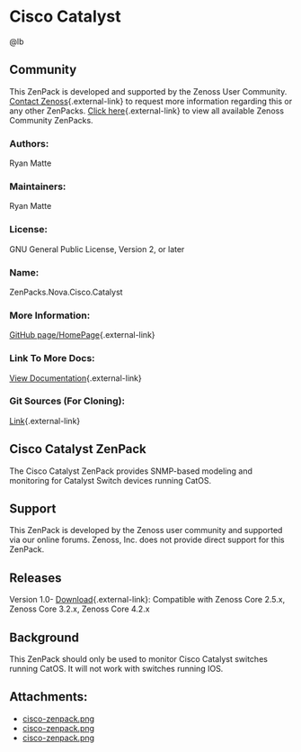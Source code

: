 # Cisco Catalyst

@lb[](img/zenpack-cisco-zenpack.png)

## Community

This ZenPack is developed and supported by the Zenoss User Community.
[Contact Zenoss](https://tryit.zenoss.com/zenpack-contact/){.external-link} to
request more information regarding this or any other ZenPacks. [Click here](https://zenoss.com/product/zenpacks?f%5B0%5D=im_field_zenpack_category:1021){.external-link} to
view all available Zenoss Community ZenPacks.

### Authors:

Ryan Matte

### Maintainers:

Ryan Matte

### License:

GNU General Public License, Version 2, or later

### Name:

ZenPacks.Nova.Cisco.Catalyst

### More Information:

[GitHub page/HomePage](http://community.zenoss.org/docs/DOC-10259){.external-link}

### Link To More Docs:

[View Documentation](http://community.zenoss.org/docs/DOC-10259){.external-link}

### Git Sources (For Cloning):

[Link](https://github.com/zenoss/ZenPacks.Nova.Cisco.Catalyst.git){.external-link}

## Cisco Catalyst ZenPack

The Cisco Catalyst ZenPack provides SNMP-based modeling and monitoring
for Catalyst Switch devices running CatOS.

## Support

This ZenPack is developed by the Zenoss user community and supported via
our online forums. Zenoss, Inc. does not provide direct support for this
ZenPack.

## Releases

Version 1.0- [Download](https://storage.googleapis.com/zenpacks/ZenPacks.Nova.Cisco.Catalyst/1.0/ZenPacks.Nova.Cisco.Catalyst-1.0.egg){.external-link}:   Compatible with Zenoss Core 2.5.x, Zenoss Core 3.2.x, Zenoss Core
    4.2.x

## Background

This ZenPack should only be used to monitor Cisco Catalyst switches
running CatOS. It will not work with switches running IOS.

## Attachments:

-   [cisco-zenpack.png](img/zenpack-cisco-zenpack.png)
-   [cisco-zenpack.png](img/zenpack-cisco-zenpack.png)
-   [cisco-zenpack.png](img/zenpack-cisco-zenpack.png)

